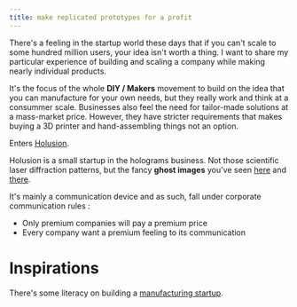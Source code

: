 ```yaml
---
title: make replicated prototypes for a profit
---
```


There's a feeling in the startup world these days that if you can't scale to some hundred million users, your idea isn't worth a thing. I want to share my particular experience of building and scaling a company while making nearly individual products.

It's the focus of the whole **DIY / Makers** movement to build on the idea that you can manufacture for your own needs, but they really work and think at a consummer scale. Businesses also feel the need for tailor-made solutions at a mass-market price. However, they have stricter requirements that makes buying a 3D printer and hand-assembling things not an option.

Enters [Holusion](https://holusion.com).

Holusion is a small startup in the holograms business. Not those scientific laser diffraction patterns, but the fancy **ghost images** you've seen [here](http://www.cbsnews.com/news/tupac-coachella-hologram-behind-the-technology/) and [there](http://cinimodstudio.com/portfolio/ralph-lauren-holographic-window-display/).

It's mainly a communication device and as such, fall under corporate communication rules :

- Only premium companies will pay a premium price
- Every company want a premium feeling to its communication

# Inspirations

There's some literacy on building a [manufacturing startup](http://johnnybowman.org/post/153644788496/how-not-to-fuck-up-your-manufacturing-startup).
